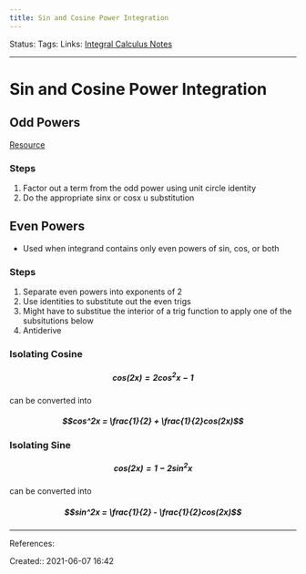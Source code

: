 ```yaml
---
title: Sin and Cosine Power Integration
---
```

Status:
Tags:
Links: [Integral Calculus Notes](out/integral-calculus-notes.md)
___
# Sin and Cosine Power Integration
## Odd Powers
[Resource](https://sites.math.washington.edu/~aloveles/Math125Fall2019/7-2SummaryOfCases.pdf)
### Steps
1. Factor out a term from the odd power using unit circle identity
2. Do the appropriate sinx or cosx u substitution
## Even Powers
- Used when integrand contains only even powers of sin, cos, or both
### Steps
1. Separate even powers into exponents of 2
2. Use identities to substitute out the even trigs
3. Might have to substitue the interior of a trig function to apply one of the subsitutions below
4. Antiderive
### Isolating Cosine
##### $$cos(2x) = 2cos^2x - 1$$ 
can be converted into
##### $$cos^2x = \frac{1}{2} + \frac{1}{2}cos(2x)$$
### Isolating Sine
##### $$cos(2x) = 1 - 2sin^2x$$
can be converted into
##### $$sin^2x = \frac{1}{2} - \frac{1}{2}cos(2x)$$
___
References:

Created:: 2021-06-07 16:42